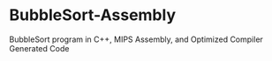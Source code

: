 # BubbleSort-Assembly
BubbleSort program in C++, MIPS Assembly, and Optimized Compiler Generated Code
